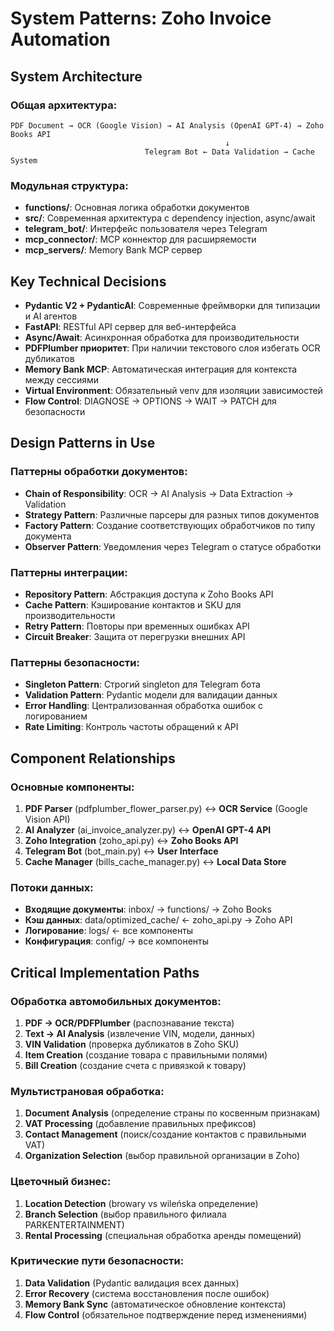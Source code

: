 # System Patterns: Zoho Invoice Automation

## System Architecture

### Общая архитектура:
```
PDF Document → OCR (Google Vision) → AI Analysis (OpenAI GPT-4) → Zoho Books API
                                                ↓
                              Telegram Bot ← Data Validation → Cache System
```

### Модульная структура:
- **functions/**: Основная логика обработки документов
- **src/**: Современная архитектура с dependency injection, async/await
- **telegram_bot/**: Интерфейс пользователя через Telegram
- **mcp_connector/**: MCP коннектор для расширяемости
- **mcp_servers/**: Memory Bank MCP сервер

## Key Technical Decisions

- **Pydantic V2 + PydanticAI**: Современные фреймворки для типизации и AI агентов
- **FastAPI**: RESTful API сервер для веб-интерфейса
- **Async/Await**: Асинхронная обработка для производительности
- **PDFPlumber приоритет**: При наличии текстового слоя избегать OCR дубликатов
- **Memory Bank MCP**: Автоматическая интеграция для контекста между сессиями
- **Virtual Environment**: Обязательный venv для изоляции зависимостей
- **Flow Control**: DIAGNOSE → OPTIONS → WAIT → PATCH для безопасности

## Design Patterns in Use

### Паттерны обработки документов:
- **Chain of Responsibility**: OCR → AI Analysis → Data Extraction → Validation
- **Strategy Pattern**: Различные парсеры для разных типов документов
- **Factory Pattern**: Создание соответствующих обработчиков по типу документа
- **Observer Pattern**: Уведомления через Telegram о статусе обработки

### Паттерны интеграции:
- **Repository Pattern**: Абстракция доступа к Zoho Books API
- **Cache Pattern**: Кэширование контактов и SKU для производительности
- **Retry Pattern**: Повторы при временных ошибках API
- **Circuit Breaker**: Защита от перегрузки внешних API

### Паттерны безопасности:
- **Singleton Pattern**: Строгий singleton для Telegram бота
- **Validation Pattern**: Pydantic модели для валидации данных
- **Error Handling**: Централизованная обработка ошибок с логированием
- **Rate Limiting**: Контроль частоты обращений к API

## Component Relationships

### Основные компоненты:
1. **PDF Parser** (pdfplumber_flower_parser.py) ↔ **OCR Service** (Google Vision API)
2. **AI Analyzer** (ai_invoice_analyzer.py) ↔ **OpenAI GPT-4 API**
3. **Zoho Integration** (zoho_api.py) ↔ **Zoho Books API**
4. **Telegram Bot** (bot_main.py) ↔ **User Interface**
5. **Cache Manager** (bills_cache_manager.py) ↔ **Local Data Store**

### Потоки данных:
- **Входящие документы**: inbox/ → functions/ → Zoho Books
- **Кэш данных**: data/optimized_cache/ ← zoho_api.py → Zoho API
- **Логирование**: logs/ ← все компоненты
- **Конфигурация**: config/ → все компоненты

## Critical Implementation Paths

### Обработка автомобильных документов:
1. **PDF → OCR/PDFPlumber** (распознавание текста)
2. **Text → AI Analysis** (извлечение VIN, модели, данных)
3. **VIN Validation** (проверка дубликатов в Zoho SKU)
4. **Item Creation** (создание товара с правильными полями)
5. **Bill Creation** (создание счета с привязкой к товару)

### Мультистрановая обработка:
1. **Document Analysis** (определение страны по косвенным признакам)
2. **VAT Processing** (добавление правильных префиксов)
3. **Contact Management** (поиск/создание контактов с правильными VAT)
4. **Organization Selection** (выбор правильной организации в Zoho)

### Цветочный бизнес:
1. **Location Detection** (browary vs wileńska определение)
2. **Branch Selection** (выбор правильного филиала PARKENTERTAINMENT)
3. **Rental Processing** (специальная обработка аренды помещений)

### Критические пути безопасности:
1. **Data Validation** (Pydantic валидация всех данных)
2. **Error Recovery** (система восстановления после ошибок)
3. **Memory Bank Sync** (автоматическое обновление контекста)
4. **Flow Control** (обязательное подтверждение перед изменениями)

